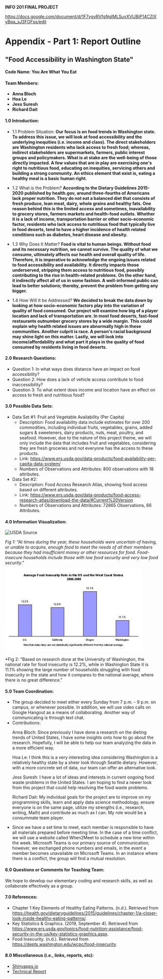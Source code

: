 **INFO 201 FINAL PROJECT**

https://docs.google.com/document/d/1F7vgvRVfgNgIMLSuvXVlJBiP14CZIXyBqa_sJ3FOFss/edit

# Appendix - Part 1: Report Outline

## **"Food Accessibility in Washington State"**

#### Code Name: You Are What You Eat

#### Team Members:
* **Anna Bloch**
* **Hoa Le**
* **Jess Suresh**
* **Richard Dait**

#### 1.0 Introduction:
* 1.1 Problem Situation: **Our focus is on food trends in Washington state. To address this issue, we will look at food accessibility and the underlying inequities (i.e. income and class). The direct stakeholders are Washington residents who lack access to fresh food; whereas, indirect stakeholders are supermarkets, farmers, public interest groups and policymakers. What is at stake are the well-being of those directly impacted. A few values that are in play are exercising one's right to nutritious food, educating on inequities, servicing others and building a strong community. An ethics element that exist is, eating a healthy meal is a basic human right.**

* 1.2 What is the Problem? **According to the Dietary Guidelines 2015-2020 published by health.gov, around three-fourths of Americans lack proper nutrition. They do not eat a balanced diet that consists of fresh produce, lean meat, dairy, whole grains and healthy fats. One reason behind this is the limited access and sometimes, inavailability to grocery stores, farmers markets and health-food outlets. Whether it is a lack of income, transportation barrier or other socio-economic factor, residents who lack access to nutritious food that typically live in food deserts, tend to have a higher incidence of health related conditions such as diabetes, heart disease and obesity.**

* 1.3 Why Does It Matter? **Food is vital to human beings. Without food and its necessary nutrition, we cannot survive. The quality of what we consume, ultimately affects our health and overall quality of life. Therefore, it is imperative to acknowledge the ongoing issues related to food accessibility and availability. It directly impacts those underserved, stripping them access to nutritious food, possibly contributing to the rise in health-related problems. On the other hand, it indirectly affect all of us in some fashion. A well-informed public can lead to better solutions; thereby, prevent the problem from getting any bigger.**

* 1.4 How Will It be Addressed? **We decided to break the data down by looking at how socio-economic factors play into the variation of quality of food consumed. Our project will examine how big of a player location and lack of transportation are. In most food deserts, fast-food restaurants outnumber grocery stores by a wide margin. This could explain why health related issues are abnormally high in these communities. Another culprit is race. A person's racial background may shine light on this matter. Lastly, we will look into income/affordability and what part it plays in the quality of food consumed by residents living in food deserts.**

#### 2.0 Research Questions:
* Question 1: In what ways does distance have an impact on food accessibility?
* Question 2: How does a lack of vehicle access contribute to food inaccessibility?
* Question 3: To what extent does income and location have an effect on access to fresh and nutritious food?

#### 3.0 Possible Data Sets:
* Data Set #1: Fruit and Vegetable Availability (Per Capita)
  - Description: Food availability data include estimates for over 200 commodities, including individual fruits, vegetables, grains, added sugars & sweeteners, dairy products, nuts, meat, poultry, and seafood. However, due to the nature of this project theme, we will only include the data that includes fruit and vegetables, considering they are fresh groceries and not everyone has the access to these products.
  - Link: https://www.ers.usda.gov/data-products/food-availability-per-capita-data-system/
  - Numbers of Observations and Attributes: 800 observations with 18 attributes.
* Data Set #2:
  - Description: Food Access Research Atlas, showing food access based on different attributes.
  - Link: https://www.ers.usda.gov/data-products/food-access-research-atlas/download-the-data/#Current%20Version
  - Numbers of Observations and Attributes: 72865 Observations, 66 Attributes.

#### 4.0 Information Visualization:
![USDA Source](https://www.ers.usda.gov/webdocs/charts/80054/household.png?v=5890.com)

*Fig 1: "At times during the year, these households were uncertain of having, or unable to acquire, enough food to meet the needs of all their members because they had insufficient money or other resources for food. Food-insecure households include those with low food security and very low food security."*

![Source from UW West Coast Poverty Center Research](./www/FoodInsecurity2008.jpg)

*Fig 2: "Based on research done at the University of Washington, the national rate for food insecurity is 12.2%, while in Washington State it is 11.1% showing the large number of households struggling with food insecurity in the state and how it compares to the national average, where there is no great difference."




#### 5.0 Team Coordination:
* The group decided to meet either every Sunday from 7 p.m. - 9 p.m. on campus, or whenever possible. In addition, we will use video calls on Google Hangout as a means of collaborating. Another way of communicating is through text chat.
* Contributions:
  <p>Anna Bloch: Since previously I have done a research on the dieting trends of United States, I have some insights onto how to go about the research. Hopefully, I will be able to help our team analyzing the data in a more efficient way.
  <p>Hoa Le: I think this is a very interesting idea considering Washington is a relatively healthy state by a sheer look through Seattle dietary. However, with a more concrete set of data, our team can offer an alternative look.
  <p>Jess Suresh: I have a lot of ideas and interests in current ongoing food waste problems in the United States. I am hoping to find a newer look from this project that could help resolving the food waste problems.
  <p>Richard Dait: My individual goals for the project are to improve on my programming skills, learn and apply data science methodology, ensure everyone is on the same page, utilize my strengths (i.e., research, writing, Math) and contribute as much as I can. My role would be a consummate team player.
* Since we have a set time to meet, each member is responsible to have all materials prepared before meeting time. In the case of a time conflict, we will use a website called When2Meet to schedule a new time within the week. Microsoft Teams is our primary source of communication; however, we exchanged phone numbers and emails, in the event a member becomes unavailable on Microsoft Teams. In an instance where there is a conflict, the group will find a mutual resolution.

#### 6.0 Questions or Comments for Teaching Team:
We hope to develop our elementary coding and research skills, as well as collaborate effectively as a group.

#### 7.0 References:
* Chapter 1 Key Elements of Healthy Eating Patterns. (n.d.). Retrieved from https://health.gov/dietaryguidelines/2015/guidelines/chapter-1/a-closer-look-inside-healthy-eating-patterns/.
* Key Statistics & Graphics. (2019, September 4). Retrieved from https://www.ers.usda.gov/topics/food-nutrition-assistance/food-security-in-the-us/key-statistics-graphics.aspx.
* Food Insecurity. (n.d.). Retrieved from https://depts.washington.edu/wcpc/food-insecurity.

#### 8.0 Miscellaneous (i.e., links, reports, etc):
* [Shinyapps.io](https://richiea7uwinfo.shinyapps.io/Food_Accessibility/)
* [Technical Report](https://github.com/lnqhoa/INFO-201-Final-Project/blob/master/GitHub%20Wiki/technical_report.Rmd)
